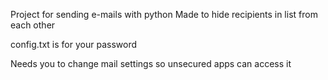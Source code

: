 Project for sending e-mails with python
Made to hide recipients in list from each other

config.txt is for your password

Needs you to change mail settings so unsecured apps can access it
